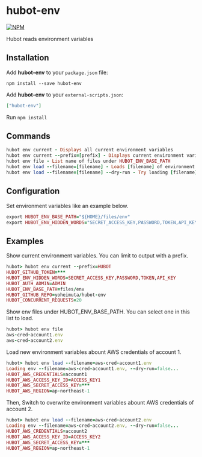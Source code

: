 # hubot-env

[![NPM](https://nodei.co/npm/hubot-env.png)](https://nodei.co/npm/hubot-env/)

Hubot reads environment variables

## Installation

Add **hubot-env** to your `package.json` file:

```
npm install --save hubot-env
```

Add **hubot-env** to your `external-scripts.json`:

```json
["hubot-env"]
```

Run `npm install`

## Commands

```ruby
hubot env current - Displays all current environment variables
hubot env current --prefix=[prefix] - Displays current environment variables with prefix
hubot env file - List name of files under HUBOT_ENV_BASE_PATH
hubot env load --filename=[filename] - Loads [filename] of environment variables
hubot env load --filename=[filename] --dry-run - Try loading [filename] of environment variables
```

## Configuration

Set environment variables like an example below.

```ruby
export HUBOT_ENV_BASE_PATH="${HOME}/files/env"
export HUBOT_ENV_HIDDEN_WORDS="SECRET_ACCESS_KEY,PASSWORD,TOKEN,API_KEY"
```

## Examples

Show current environment variables. You can limit to output with a prefix.

```ruby
hubot> hubot env current --prefix=HUBOT
HUBOT_GITHUB_TOKEN=***
HUBOT_ENV_HIDDEN_WORDS=SECRET_ACCESS_KEY,PASSWORD,TOKEN,API_KEY
HUBOT_AUTH_ADMIN=ADMIN
HUBOT_ENV_BASE_PATH=files/env
HUBOT_GITHUB_REPO=yoheimuta/hubot-env
HUBOT_CONCURRENT_REQUESTS=20
```

Show env files under HUBOT_ENV_BASE_PATH. You can select one in this list to load.

```ruby
hubot> hubot env file
aws-cred-account1.env
aws-cred-account2.env
```

Load new environment variables abount AWS credentials of account 1.

```ruby
hubot> hubot env load --filename=aws-cred-account1.env
Loading env --filename=aws-cred-account1.env, --dry-run=false...
HUBOT_AWS_CREDENTIALS=account1
HUBOT_AWS_ACCESS_KEY_ID=ACCESS_KEY1
HUBOT_AWS_SECRET_ACCESS_KEY=***
HUBOT_AWS_REGION=ap-northeast-1
```

Then, Switch to overwrite environment variables abount AWS credentials of account 2.

```ruby
hubot> hubot env load --filename=aws-cred-account2.env
Loading env --filename=aws-cred-account2.env, --dry-run=false...
HUBOT_AWS_CREDENTIALS=account2
HUBOT_AWS_ACCESS_KEY_ID=ACCESS_KEY2
HUBOT_AWS_SECRET_ACCESS_KEY=***
HUBOT_AWS_REGION=ap-northeast-1
```
